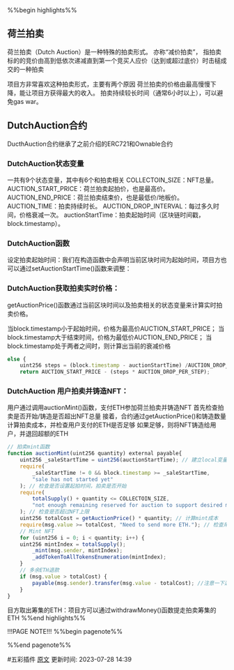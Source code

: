 %%begin highlights%%
## 荷兰拍卖

荷兰拍卖（Dutch Auction）是一种特殊的拍卖形式。 亦称“减价拍卖”，
指拍卖标的的竞价由高到低依次递减直到第一个竞买人应价（达到或超过底价）时击槌成交的一种拍卖

项目方非常喜欢这种拍卖形式，主要有两个原因
荷兰拍卖的价格由最高慢慢下降，能让项目方获得最大的收入。
拍卖持续较长时间（通常6小时以上），可以避免gas war。

## DutchAuction合约

DucthAuction合约继承了之前介绍的ERC721和Ownable合约

### DutchAuction状态变量​

一共有9个状态变量，其中有6个和拍卖相关
COLLECTOIN_SIZE：NFT总量。
AUCTION_START_PRICE：荷兰拍卖起拍价，也是最高价。
AUCTION_END_PRICE：荷兰拍卖结束价，也是最低价/地板价。
AUCTION_TIME：拍卖持续时长。
AUCTION_DROP_INTERVAL：每过多久时间，价格衰减一次。
auctionStartTime：拍卖起始时间（区块链时间戳，block.timestamp）。

### DutchAuction函数

设定拍卖起始时间：我们在构造函数中会声明当前区块时间为起始时间，项目方也可以通过setAuctionStartTime()函数来调整：

### DutchAuction获取拍卖实时价格：
getAuctionPrice()函数通过当前区块时间以及拍卖相关的状态变量来计算实时拍卖价格。

当block.timestamp小于起始时间，价格为最高价AUCTION_START_PRICE；
当block.timestamp大于结束时间，价格为最低价AUCTION_END_PRICE；
当block.timestamp处于两者之间时，则计算出当前的衰减价格

```js
else {
	uint256 steps = (block.timestamp - auctionStartTime) /AUCTION_DROP_INTERVAL;
	return AUCTION_START_PRICE - (steps * AUCTION_DROP_PER_STEP);
```


### DutchAuction 用户拍卖并铸造NFT：
用户通过调用auctionMint()函数，支付ETH参加荷兰拍卖并铸造NFT
首先检查拍卖是否开始/铸造是否超出NFT总量
接着，合约通过getAuctionPrice()和铸造数量计算拍卖成本，并检查用户支付的ETH是否足够
如果足够，则将NFT铸造给用户，并退回超额的ETH


```js
// 拍卖mint函数
function auctionMint(uint256 quantity) external payable{
    uint256 _saleStartTime = uint256(auctionStartTime); // 建立local变量，减少gas花费
    require(
        _saleStartTime != 0 && block.timestamp >= _saleStartTime,
        "sale has not started yet"
    ); // 检查是否设置起拍时间，拍卖是否开始
    require(
        totalSupply() + quantity <= COLLECTOIN_SIZE,
        "not enough remaining reserved for auction to support desired mint amount"
    ); // 检查是否超过NFT上限
    uint256 totalCost = getAuctionPrice() * quantity; // 计算mint成本
    require(msg.value >= totalCost, "Need to send more ETH."); // 检查用户是否支付足够ETH
    // Mint NFT
    for (uint256 i = 0; i < quantity; i++) {
    uint256 mintIndex = totalSupply();
        _mint(msg.sender, mintIndex);
        _addTokenToAllTokensEnumeration(mintIndex);
    }
    // 多余ETH退款
    if (msg.value > totalCost) {
        payable(msg.sender).transfer(msg.value - totalCost); //注意一下这里是否有重入的风险
    }
}
```


目方取出筹集的ETH：项目方可以通过withdrawMoney()函数提走拍卖筹集的ETH
%%end highlights%%

!!!PAGE NOTE!!!
%%begin pagenote%%

%%end pagenote%%

 #五彩插件 [原文](https://www.wtf.academy/solidity-application/DutchAuction/)
更新时间: 2023-07-28 14:39